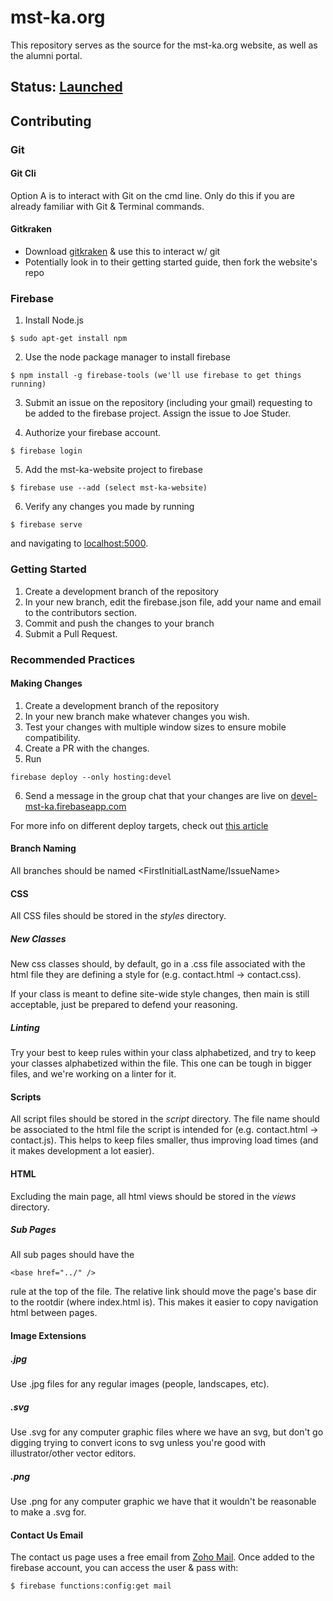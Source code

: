 # mst-ka.org

This repository serves as the source for the mst-ka.org website, as well
as the alumni portal. 

## Status: [Launched](https://www.mst-ka.org)
## Contributing

### Git
#### Git Cli

Option A is to interact with Git on the cmd line. Only do this if you are
already familiar with Git & Terminal commands.

#### Gitkraken

  - Download [gitkraken](https://www.gitkraken.com/) & use this to interact w/ git
  - Potentially look in to their getting started guide, then fork the website's repo

### Firebase

  1. Install Node.js
  ```
  $ sudo apt-get install npm 
  ```

  2. Use the node package manager to install firebase
  ```
  $ npm install -g firebase-tools (we'll use firebase to get things running)
  ```

  3. Submit an issue on the repository (including your gmail) requesting to be 
    added to the firebase project. Assign the issue to Joe Studer.

  4. Authorize your firebase account.
  ```
  $ firebase login 
  ```

  5. Add the mst-ka-website project to firebase
  ```
  $ firebase use --add (select mst-ka-website)
  ```
  6. Verify any changes you made by running
  ```
  $ firebase serve
  ```
  and navigating to [localhost:5000](localhost:5000).


### Getting Started

  1. Create a development branch of the repository
  2. In your new branch, edit the firebase.json file, add your name and email 
     to the contributors section.
  3. Commit and push the changes to your branch 
  4. Submit a Pull Request.

### Recommended Practices

#### Making Changes
  1. Create a development branch of the repository
  2. In your new branch make whatever changes you wish.
  3. Test your changes with multiple window sizes to ensure mobile compatibility.
  4. Create a PR with the changes.
  5. Run 

  ```
  firebase deploy --only hosting:devel
  ```

  6. Send a message in the group chat that your changes 
     are live on [devel-mst-ka.firebaseapp.com](devel-mst-ka.firebaseapp.com)

For more info on different deploy targets, check out [this article](https://firebase.google.com/docs/cli/targets)

#### Branch Naming

All branches should be named <FirstInitialLastName/IssueName> 

#### CSS

All CSS files should be stored in the _styles_ directory.

##### New Classes

New css classes should, by default, go in a .css file associated with the 
html file they are defining a style for (e.g. contact.html -> contact.css).

If your class is meant to define site-wide style changes, then main is still
acceptable, just be prepared to defend your reasoning.

##### Linting

Try your best to keep rules within your class alphabetized, and try to keep
your classes alphabetized within the file. This one can be tough in bigger files,
and we're working on a linter for it.

#### Scripts

All script files should be stored in the _script_ directory. The file name
should be associated to the html file the script is intended for (e.g. contact.html
-> contact.js). This helps to keep files smaller, thus improving load times 
(and it makes development a lot easier).

#### HTML

Excluding the main page, all html views should be stored in the _views_ directory.

##### Sub Pages

All sub pages should have the 
```
<base href="../" />
```
rule at the top of the file. The relative link should move the page's base dir
to the rootdir (where index.html is). This makes it easier to copy
navigation html between pages.

#### Image Extensions

##### .jpg 

Use .jpg files for any regular images (people, landscapes, etc).

##### .svg

Use .svg for any computer graphic files where we have an svg, but don't go digging trying to 
convert icons to svg unless you're good with illustrator/other vector editors.

##### .png

Use .png for any computer graphic we have that it wouldn't be reasonable to make
a .svg for.

#### Contact Us Email

The contact us page uses a free email from [Zoho Mail](mail.zoho.com). Once added
to the firebase account, you can access the user & pass with:

```
$ firebase functions:config:get mail
```
